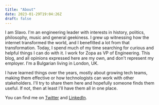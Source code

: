 ```yaml
---
title: "About"
date: 2023-01-29T19:04:26Z
draft: false
---
```


I am Slavo. I'm an engineering leader with interests in history, politics, philosophy, music and general geekiness. I grew up witnessing how the internet transformed the world, and I benefitted a lot from that transformation. Today, I spend much of my time searching for curious and helpful things I can do with it. I work for Zopa as VP of Engineering. This blog, and all opinions expressed here are my own, and don't represent my employer. I'm a Bulgarian living in London, UK.

I have learned things over the years, mostly about growing tech teams, making them effective or how technologists can work with other stakeholders. I'll try to share them here and hopefully someone finds them useful. If not, then at least I'll have them all in one place.

You can find me on [Twitter](https://twitter.com/slavoingilizov) and [LinkedIn](https://www.linkedin.com/in/slavoingilizov/).